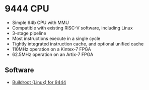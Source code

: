 # 9444 CPU

* Simple 64b CPU with MMU
* Compatible with existing RISC-V software, including Linux
* 3-stage pipeline
* Most instructions execute in a single cycle
* Tightly integrated instruction cache, and optional unified cache
* 110MHz operation on a Kintex-7 FPGA
* 62.5MHz operation on an Artix-7 FPGA

## Software

* [Buildroot (Linux) for 9444](https://github.com/danielkasza/9444-buildroot)
